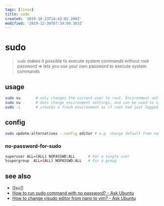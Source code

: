 ```yaml
---
tags: [linux]
title: sudo
created: '2019-10-23T14:42:02.208Z'
modified: '2019-12-30T07:34:09.303Z'
---
```


# sudo

> `sudo` makes it possible to execute system commands without root password => lets you use your own password to execute system commands

## usage
```sh
sudo su       # only changes the current user to root. Environment settings (like PATH) remain the same
sudo su -     # does change environment settings, and can be used to simulate a login using - or -l
sudo -i       # creates a fresh environment as if root had just logged in
```

## config
```sh
sudo update-alternatives --config editor # e.g. change default from nano to vim
```
### no-password-for-sudo
```sh
superuser ALL=(ALL) NOPASSWD:ALL      # For a single user
%supergroup  ALL=(ALL) NOPASSWD:ALL   # For a group
```

## see also
- [[su]]
- [How to run sudo command with no password? - Ask Ubuntu](http://askubuntu.com/questions/192050/how-to-run-sudo-command-with-no-password/443071#443071)
- [How to change visudo editor from nano to vim? - Ask Ubuntu](http://askubuntu.com/questions/539243/how-to-change-visudo-editor-from-nano-to-vim)
